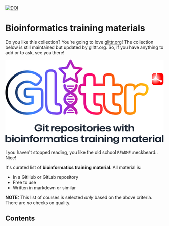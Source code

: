 [![DOI](https://zenodo.org/badge/437832906.svg)](https://zenodo.org/badge/latestdoi/437832906)

# Bioinformatics training materials

Do you like this collection? You're going to love [glittr.org](https://glittr.org)! The collection below is still maintained but updated by glittr.org. So, if you have anything to add or to ask, see you there!

[![](assets/logo-vertical.svg)](https://glittr.org)

I you haven't stopped reading, you like the old school `README` :neckbeard:. Nice! 

It's curated list of **bioinformatics training material**. All material is:

- In a GitHub or GitLab repository
- Free to use
- Written in markdown or similar

**NOTE:** This list of courses is selected *only* based on the above criteria. There are *no* checks on quality.

## Contents

